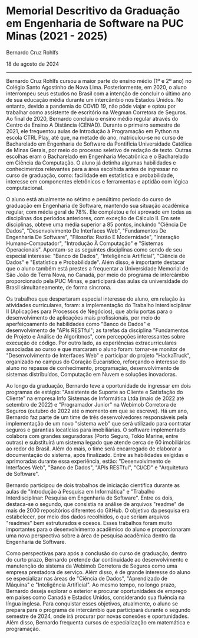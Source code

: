 # Memorial Descritivo da Graduação em Engenharia de Software na PUC Minas (2021 - 2025)

Bernardo Cruz Rohlfs

18 de agosto de 2024

---

Bernardo Cruz Rohlfs cursou a maior parte do ensino médio (1º e 2º ano) no Colégio Santo Agostinho de Nova Lima. Posteriormente, em 2020, o aluno interrompeu seus estudos no Brasil com a intenção de concluir o último ano de sua educação média durante um intercâmbio nos Estados Unidos. No entanto, devido a pandemia do COVID 19, não pôde viajar e optou por trabalhar como assistente de escritório na Wegman Corretora de Seguros. Ao final de 2020, Bernardo concluiu o ensino médio regular através do Centro de Ensino A Distância (CENAD). Durante o primeiro semestre de 2021, ele frequentou aulas de Introdução à Programação em Python na escola CTRL Play, até que, na metade do ano, matriculou-se no curso de Bacharelado em Engenharia de Software da Pontifícia Universidade Católica de Minas Gerais, por meio do processo seletivo de redação de texto. Outras escolhas eram o Bacharelado em Engenharia Mecatrônica e o Bacharelado em Ciência da Computação. O aluno já detinha algumas habilidades e conhecimentos relevantes para a área escolhida antes de ingressar no curso de graduação, como: facilidade em estatística e probabilidade, interesse em componentes eletrônicos e ferramentas e aptidão com lógica computacional.

O aluno está atualmente no sétimo e penúltimo período do curso de graduação em Engenharia de Software, mantendo sua situação acadêmica regular, com média geral de 78%. Ele completou e foi aprovado em todas as disciplinas dos períodos anteriores, com exceção de Cálculo II. Em sete disciplinas, obteve uma média superior a 85 pontos, incluindo "Ciência De Dados", "Desenvolvimento De Interfaces Web", "Fundamentos De Engenharia De Software", "Filosofia: Razão E Modernidade", "Interação Humano-Computador", "Introdução À Computação" e "Sistemas Operacionais". Apontam-se as seguintes disciplinas como sendo de seu especial interesse: "Banco de Dados", "Inteligência Artificial", "Ciência de Dados" e "Estatística e Probabilidade". Além disso, é importante destacar que o aluno também está prestes a frequentar a Universidade Memorial de São João de Terra Nova, no Canadá, por meio do programa de intercâmbio proporcionado pela PUC Minas, e participará das aulas da universidade do Brasil simultaneamente, de forma síncrona.

Os trabalhos que despertaram especial interesse do aluno, em relação às atividades curriculares, foram: a implementação do Trabalho Interdisciplinar II (Aplicações para Processos de Negócios), que abriu portas para o desenvolvimento de aplicações mais profissionais, por meio do aperfeiçoamento de habilidades como "Banco de Dados" e desenvolvimento de "APIs RESTful"; as tarefas da disciplina "Fundamentos de Projeto e Análise de Algoritmos", com percepções interessantes sobre execução de código. Por outro lado, as experiências extracurriculares associadas ao curso e que marcaram o aluno foram: tornar-se monitor de "Desenvolvimento de Interfaces Web" e participar do projeto "HackaTruck", organizado no campus do Coração Eucarístico, reforçando o interesse do aluno no repasse de conhecimento, programação, desenvolvimento de sistemas distribuídos, Computação em Nuvem e soluções inovadoras.

Ao longo da graduação, Bernardo teve a oportunidade de ingressar em dois programas de estágio: "Assistente de Suporte ao Cliente e Satisfação do Cliente" na empresa Info Sistemas de Informática Ltda (maio de 2022 até setembro de 2022) e "Programador Junior" na Webimob Corretora de Seguros (outubro de 2022 até o momento em que se escreve). Há um ano, Bernardo faz parte de um time de três desenvolvedores responsáveis pela implementação de um novo "sistema web" que será utilizado para contratar seguros e garantias locatícias para imobiliárias. O software implementado colabora com grandes seguradoras (Porto Seguro, Tokio Marine, entre outras) e substituirá um sistema legado que atende cerca de 60 imobiliárias ao redor do Brasil. Além do mais, o time será encarregado de elaborar a documentação do sistema, após finalizado. Entre as habilidades exigidas e aprimoradas durante essa experiência, estão: "Desenvolvimento de Interfaces Web", "Banco de Dados", "APIs RESTful", "CI/CD" e "Arquitetura de Software".

Bernardo participou de dois trabalhos de iniciação científica durante as aulas de "Introdução à Pesquisa em Informática" e "Trabalho Interdisciplinar: Pesquisa em Engenharia de Software". Entre os dois, destaca-se o segundo, que consistia na análise de arquivos "readme" de mais de 2000 repositórios diferentes do GitHub. O objetivo da pesquisa era estabelecer, por meio dos dados recolhidos, o que seriam arquivos "readmes" bem estruturados e coesos. Esses trabalhos foram muito importantes para o desenvolvimento acadêmico do aluno e proporcionaram uma nova perspectiva sobre a área de pesquisa acadêmica dentro da Engenharia de Software.

Como perspectivas para após a conclusão do curso de graduação, dentro do curto prazo, Bernardo pretende dar continuidade ao desenvolvimento e manutenção do sistema da Webimob Corretora de Seguros como uma empresa prestadora de serviço. Além disso, é de grande interesse do aluno se especializar nas áreas de "Ciência de Dados", "Aprendizado de Máquina" e "Inteligência Artificial". Ao mesmo tempo, no longo prazo, Bernardo deseja explorar o exterior e procurar oportunidades de emprego em países como Canadá e Estados Unidos, considerando sua fluência na língua inglesa. Para conquistar esses objetivos, atualmente, o aluno se prepara para o programa de intercâmbio que participará durante o segundo semestre de 2024, onde irá procurar por novas conexões e oportunidades. Além disso, Bernardo frequenta cursos de especialização em matemática e programação. 


